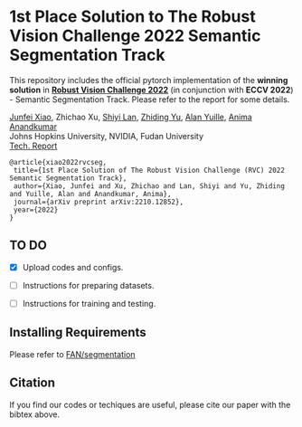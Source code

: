 # **1st Place Solution to The Robust Vision Challenge 2022 Semantic Segmentation Track**

This repository includes the official pytorch implementation of the **winning solution** in [**Robust Vision Challenge 2022**](http://robustvision.net/leaderboard.php?benchmark=semantic) (in conjunction with **ECCV 2022**) - Semantic Segmentation Track.  Please refer to the report for some details.

[Junfei Xiao](https://lambert-x.github.io/), Zhichao Xu, [‪Shiyi Lan‬](https://scholar.google.com/citations?hl=en&user=jIUI6F4AAAAJ), [‪Zhiding Yu‬](https://scholar.google.com/citations?user=1VI_oYUAAAAJ&hl=en), [Alan Yuille](https://scholar.google.com/citations?user=FJ-huxgAAAAJ&hl=en&oi=ao), [‪Anima Anandkumar](https://scholar.google.com/citations?user=bEcLezcAAAAJ&hl=en)<br/>
Johns Hopkins University, NVIDIA, Fudan University <br/>
[Tech. Report](https://arxiv.org/abs/2210.12852) 

```
@article{xiao2022rvcseg,
 title={1st Place Solution of The Robust Vision Challenge (RVC) 2022 Semantic Segmentation Track},
 author={Xiao, Junfei and Xu, Zhichao and Lan, Shiyi and Yu, Zhiding and Yuille, Alan and Anandkumar, Anima},
 journal={arXiv preprint arXiv:2210.12852},
 year={2022}
}
```

## TO DO

- [x] Upload codes and configs.

- [ ] Instructions for preparing datasets.

- [ ] Instructions for training and testing.

## Installing Requirements

Please refer to [FAN/segmentation](https://github.com/NVlabs/FAN/tree/master/segmentation)

## Citation

If you find our codes or techiques are useful, please cite our paper with the bibtex above.
